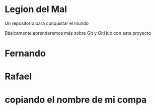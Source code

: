 # Legion del Mal
Un repositorio para conquistar el mundo

Básicamente aprenderemos más sobre Git y GitHub con este proyecto


# Fernando
# Rafael

# copiando el nombre de mi compa
